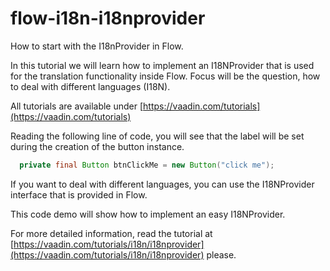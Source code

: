 # flow-i18n-i18nprovider
How to start with the I18nProvider in Flow.

In this tutorial we will learn how to implement an I18NProvider
that is used for the translation functionality inside Flow.
Focus will be the question, how to deal with different languages (I18N).

All tutorials are available under [https://vaadin.com/tutorials](https://vaadin.com/tutorials)

Reading the following line of code, you will see that the label will be set
during the creation of the button instance.

```java
  private final Button btnClickMe = new Button("click me");
```

If you want to deal with different languages, you can use the 
I18NProvider interface that is provided in Flow.

This code demo will show how to implement an easy I18NProvider.

For more detailed information, read the tutorial at 
[https://vaadin.com/tutorials/i18n/i18nprovider](https://vaadin.com/tutorials/i18n/i18nprovider) please.





